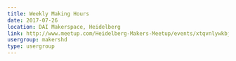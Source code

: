 ```yaml
---
title: Weekly Making Hours
date: 2017-07-26
location: DAI Makerspace, Heidelberg
link: http://www.meetup.com/Heidelberg-Makers-Meetup/events/xtqvnlywkbjc/
usergroup: makershd
type: usergroup
---
```


